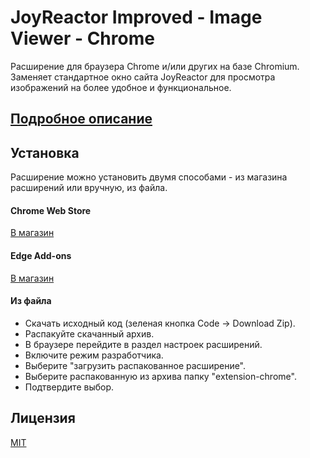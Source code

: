 
# JoyReactor Improved - Image Viewer - Chrome
Расширение для браузера Chrome и/или других на базе Chromium.
Заменяет стандартное окно сайта JoyReactor для просмотра изображений на более удобное и функциональное. 


## [Подробное описание](https://github.com/Melserval/JoyReactorImproved-ImageViewer-Docs#readme)

## Установка
Расширение можно установить двумя способами - из магазина расширений или вручную, из файла.

#### Chrome Web Store 
[В магазин](https://chrome.google.com/webstore/detail/joyreactor-improved-image/nfbhnnnfokpfbhlfioalinmfaggjjoia)
#### Edge Add-ons
[В магазин](https://microsoftedge.microsoft.com/addons/detail/joyreactor-improved-ima/pcaliphjelgbknaaeoklinlmmkkpedcn)

#### Из файла
- Скачать исходный код (зеленая кнопка Code -> Download Zip).
- Распакуйте скачанный архив.
- В браузере перейдите в раздел настроек расширений.
- Включите режим разработчика.
- Выберите "загрузить распакованное расширение".
- Выберите распакованную из архива папку "extension-chrome".
- Подтвердите выбор.


## Лицензия
[MIT](LICENSE)

